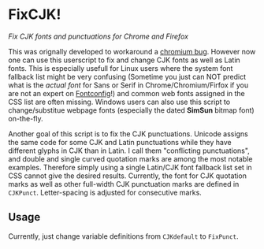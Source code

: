 # FixCJK!
_Fix CJK fonts and punctuations for Chrome and Firefox_

This was orignally developed to workaround a [chromium bug](https://bugs.chromium.org/p/chromium/issues/detail?id=448478). However now one can use this userscript to fix and change CJK fonts as well as Latin fonts. This is especially usefull for Linux users where the system font fallback list might be very confusing (Sometime you just can NOT predict what is the *actual font* for Sans or Serif in Chrome/Chromium/Firfox if you are not an expert on [Fontconfig](https://www.freedesktop.org/software/fontconfig/fontconfig-user.html)!) and common web fonts assigned in the CSS list are often missing. Windows users can also use this script to change/substitue webpage fonts (especially the dated **SimSun** bitmap font) on-the-fly.

Another goal of this script is to fix the CJK punctuations. Unicode assigns the same code for some CJK and Latin punctuations while they have different glyphs in CJK than in Latin. I call them "conflicting punctuations", and double and single curved quotation marks are among the most notable examples. Therefore simply using a single Latin/CJK font fallback list set in CSS cannot give the desired results. Currently, the font for CJK quotation marks as well as other full-width CJK punctuation marks are defined in `CJKPunct`. Letter-spacing is adjusted for consecutive marks.

## Usage
Currently, just change variable definitions from `CJKdefault` to `FixPunct`.
